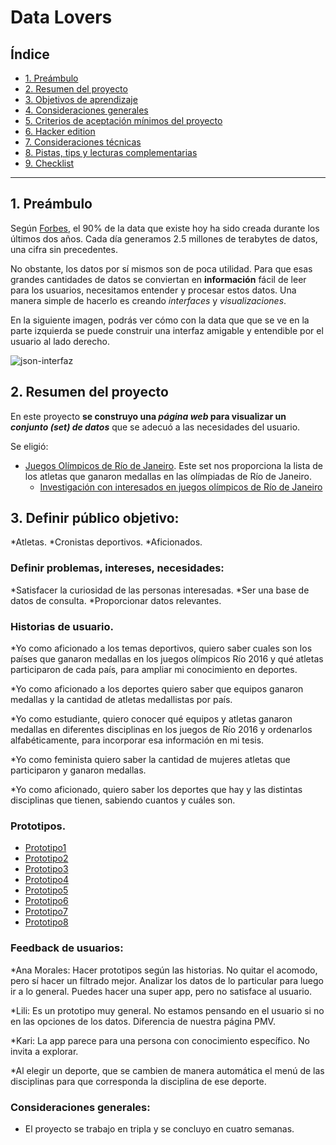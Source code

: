 # Data Lovers

## Índice

* [1. Preámbulo](#1-preámbulo)
* [2. Resumen del proyecto](#2-resumen-del-proyecto)
* [3. Objetivos de aprendizaje](#3-objetivos-de-aprendizaje)
* [4. Consideraciones generales](#4-consideraciones-generales)
* [5. Criterios de aceptación mínimos del proyecto](#5-criterios-de-aceptación-mínimos-del-proyecto)
* [6. Hacker edition](#6-hacker-edition)
* [7. Consideraciones técnicas](#7-consideraciones-técnicas)
* [8. Pistas, tips y lecturas complementarias](#8-pistas-tips-y-lecturas-complementarias)
* [9. Checklist](#9-checklist)

***

## 1. Preámbulo

Según [Forbes](https://www.forbes.com/sites/bernardmarr/2018/05/21/how-much-data-do-we-create-every-day-the-mind-blowing-stats-everyone-should-read),
el 90% de la data que existe hoy ha sido creada durante los últimos dos años.
Cada día generamos 2.5 millones de terabytes de datos, una cifra sin
precedentes.

No obstante, los datos por sí mismos son de poca utilidad. Para que esas
grandes cantidades de datos se conviertan en **información** fácil de leer para
los usuarios, necesitamos entender y procesar estos datos. Una manera simple de
hacerlo es creando _interfaces_ y _visualizaciones_.

En la siguiente imagen, podrás ver cómo con la data que que se ve en la parte
izquierda se puede construir una interfaz amigable y entendible por el usuario
al lado derecho.

![json-interfaz](https://lh4.googleusercontent.com/Tn-RPXS26pVvOTdUzRT1KVaJ-_QbFs9SpcGLxSPE43fgbHaXtFgMUInuDt7kV41DkT1j8Tt29V0LxQW7SMtC6digOIhfTXSBKdwI08wUwhD3RAqlwy0hjfmhZ2BFe91mtmCSEqysfgk)

## 2. Resumen del proyecto

En este proyecto **se construyo una _página web_ para visualizar un
_conjunto (set) de datos_** que se adecuó a las necesidades del usuario.

Se eligió:
* [Juegos Olímpicos de Río de Janeiro](src/data/athletes/athletes.json).
  Este set nos proporciona la lista de los atletas que ganaron medallas en las
  olímpiadas de Río de Janeiro.
  - [Investigación con interesados en juegos olímpicos de Río de Janeiro](/src/data/athletes/README.md)

## 3. Definir público objetivo:

*Atletas.
*Cronistas deportivos.
*Aficionados.


### Definir problemas, intereses, necesidades:

*Satisfacer la curiosidad de las personas interesadas.
*Ser una base de datos de consulta.
*Proporcionar datos relevantes.

### Historias de usuario.

*Yo como aficionado a los temas deportivos, quiero saber cuales son los países que ganaron medallas en los juegos olímpicos Río 2016 y qué atletas participaron de cada país, para ampliar mi conocimiento en deportes.
 
*Yo como aficionado a los deportes quiero saber que equipos ganaron medallas y la cantidad de atletas medallistas por país.
 
*Yo como estudiante, quiero conocer qué equipos y atletas ganaron medallas en diferentes disciplinas en los juegos de Río 2016 y ordenarlos alfabéticamente, para incorporar esa información en mi tesis.

*Yo como feminista quiero saber la cantidad de mujeres atletas que participaron y ganaron medallas.

*Yo como aficionado, quiero saber los deportes que hay y las distintas disciplinas que tienen, sabiendo cuantos y cuáles son. 



### Prototipos.

* [Prototipo1](readme.img/prototyp1.jpeg)
* [Prototipo2](readme.img/prototyp2.jpeg)
* [Prototipo3](readme.img/prototyp3.jpeg)
* [Prototipo4](readme.img/prototyp4.jpeg)
* [Prototipo5](readme.img/prototyp5.jpeg)
* [Prototipo6](readme.img/prototyp6.jpeg)
* [Prototipo7](readme.img/prototyp7.jpeg)
* [Prototipo8](readme.img/prototyp8.jpeg)

### Feedback de usuarios:
*Ana Morales:
Hacer prototipos según las historias.
No quitar el acomodo, pero sí hacer un filtrado mejor. 
Analizar los datos de lo particular para luego ir a lo general. 
Puedes hacer una super app, pero no satisface al usuario.
 
*Lili:
Es un prototipo muy general.
No estamos pensando en el usuario si no en las opciones de los datos.
Diferencia de nuestra página PMV.
 
*Kari:
La app parece para una persona con conocimiento específico.
No invita a explorar.
 
*Al elegir un deporte, que se cambien de manera automática el menú de las disciplinas para que corresponda la disciplina de ese deporte.



###  Consideraciones generales:

* El proyecto se trabajo en tripla y se concluyo en cuatro semanas.




